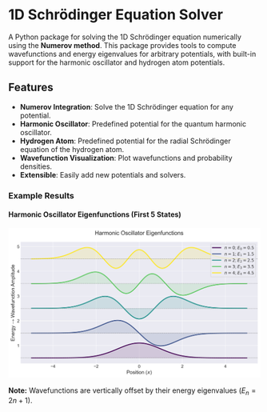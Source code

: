 # 1D Schrödinger Equation Solver

A Python package for solving the 1D Schrödinger equation numerically using the **Numerov method**. This package provides tools to compute wavefunctions and energy eigenvalues for arbitrary potentials, with built-in support for the harmonic oscillator and hydrogen atom potentials.

## Features

- **Numerov Integration**: Solve the 1D Schrödinger equation for any potential.
- **Harmonic Oscillator**: Predefined potential for the quantum harmonic oscillator.
- **Hydrogen Atom**: Predefined potential for the radial Schrödinger equation of the hydrogen atom.
- **Wavefunction Visualization**: Plot wavefunctions and probability densities.
- **Extensible**: Easily add new potentials and solvers.

### Example Results

#### Harmonic Oscillator Eigenfunctions (First 5 States)
![Harmonic Oscillator Eigenfunctions](examples/harmonic_oscillator_eigenfunctions.png)

**Note:** Wavefunctions are vertically offset by their energy eigenvalues ($E_n = 2n+1$).

